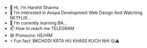 - 👋 Hi, I’m Harshit Sharma 
- 👀 I’m interested in Aospa Development Web Design And Watching NETFLIX...
- 🌱 I’m currently learning BA...
- 📫 How to reach me TELEGRAM
- 😄 Pronouns: HE/HIM 
- ⚡ Fun fact: BKCHODI KRTA HU KHASS KUCH NHI 😌⚠️

<!---
Harshit7027/Harshit7027 is a ✨ special ✨ repository because its `README.md` (this file) appears on your GitHub profile.
You can click the Preview link to take a look at your changes.
--->
